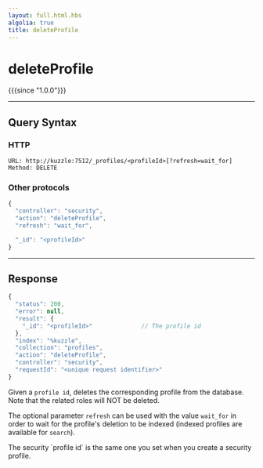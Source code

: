 ```yaml
---
layout: full.html.hbs
algolia: true
title: deleteProfile
---
```



# deleteProfile

{{{since "1.0.0"}}}



---

## Query Syntax

### HTTP

```http
URL: http://kuzzle:7512/_profiles/<profileId>[?refresh=wait_for]
Method: DELETE
```

### Other protocols

```js
{
  "controller": "security",
  "action": "deleteProfile",
  "refresh": "wait_for",

  "_id": "<profileId>"
}
```

---

## Response

```javascript
{
  "status": 200,                     
  "error": null,                     
  "result": {
    "_id": "<profileId>"              // The profile id
  },
  "index": "%kuzzle",
  "collection": "profiles",
  "action": "deleteProfile",
  "controller": "security",
  "requestId": "<unique request identifier>"
}
```

Given a `profile id`, deletes the corresponding profile from the database. Note
that the related roles will NOT be deleted.

The optional parameter `refresh` can be used
with the value `wait_for` in order to wait for the profile's deletion to be indexed (indexed profiles are available for `search`).

<aside class="notice">
The security `profile id` is the same one you set when you create a security profile.
</aside>
